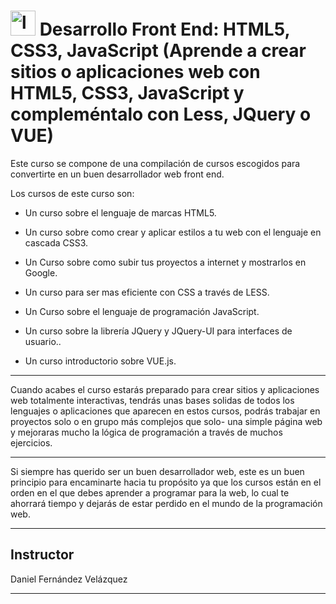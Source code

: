 # <img width="40" height="40" src="https://img.icons8.com/emoji/48/laptop-emoji.png" alt="laptop"/>  Desarrollo Front End: HTML5, CSS3, JavaScript (Aprende a crear sitios o aplicaciones web con HTML5, CSS3, JavaScript y compleméntalo con Less, JQuery o VUE)

Este curso se compone de una compilación de cursos escogidos para convertirte en un buen desarrollador web front end.

Los cursos de este curso son:

- Un curso sobre el lenguaje de marcas HTML5.

- Un curso sobre como crear y aplicar estilos a tu web con el lenguaje en cascada CSS3.

- Un Curso sobre como subir tus proyectos a internet y mostrarlos en Google.

- Un curso para ser mas eficiente con CSS a través de LESS.

- Un Curso sobre el lenguaje de programación JavaScript.

- Un curso sobre la librería JQuery y JQuery-UI para interfaces de usuario..

- Un curso introductorio sobre VUE.js.

---

Cuando acabes el curso estarás preparado para crear sitios y aplicaciones web totalmente interactivas, tendrás unas bases solidas de todos los  lenguajes o aplicaciones que aparecen en estos cursos, podrás trabajar en proyectos solo o en grupo más complejos que solo-  una simple página web y mejoraras mucho la lógica de programación a través de muchos ejercicios.

---

Si siempre has querido ser un buen desarrollador web, este es un buen principio para encaminarte hacia tu propósito ya que los cursos están en el orden en el que debes aprender a programar para la web, lo cual te ahorrará tiempo y dejarás de estar perdido en el mundo de la programación web.

---

## Instructor

Daniel Fernández Velázquez

---
